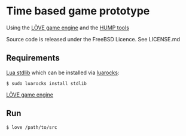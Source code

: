# Time based game prototype

Using the [LÖVE game engine](https://love2d.org) and the [HUMP tools](https://github.com/vrld/hump)

Source code is released under the FreeBSD Licence. See LICENSE.md

## Requirements

[Lua stdlib](https://github.com/rrthomas/lua-stdlib) which can be installed via [luarocks](http://luarocks.org/en/Using_LuaRocks):

    $ sudo luarocks install stdlib

[LÖVE game engine](https://love2d.org/#download)

## Run

    $ love /path/to/src
